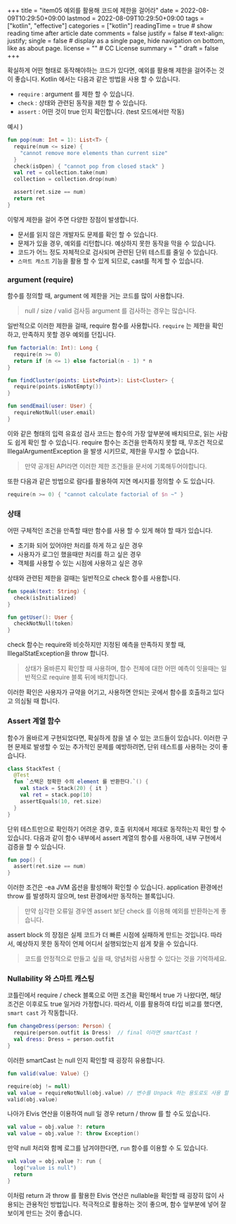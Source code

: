 +++
title = "item05 예외를 활용해 코드에 제한을 걸어라"
date = 2022-08-09T10:29:50+09:00
lastmod = 2022-08-09T10:29:50+09:00
tags = ["kotlin", "effective"]
categories = ["kotlin"]
readingTime = true # show reading time after article date
comments = false
justify = false # text-align: justify;
single = false # display as a single page, hide navigation on bottom, like as about page.
license = "" # CC License
summary = " "
draft = false
+++

확실하게 어떤 형태로 동작해야하는 코드가 있다면, 예외를 활용해 제한을 걸어주는 것이 좋습니다.
Kotlin 에서는 다음과 같은 방법을 사용 할 수 있습니다.

- `require` : argument 를 제한 할 수 있습니다.
- `check` : 상태와 관련된 동작을 제한 할 수 있습니다.
- `assert` : 어떤 것이 true 인지 확인합니다. (test 모드에서만 작동)

예시 )

```kotlin
fun pop(num: Int = 1): List<T> {
  require(num <= size) {
    "cannot remove more elements than current size"
  }
  check(isOpen) { "cannot pop from closed stack" }
  val ret = collection.take(num)
  collection = collection.drop(num)

  assert(ret.size == num)
  return ret
}
```

이렇게 제한을 걸어 주면 다양한 장점이 발생합니다.

- 문서를 읽지 않은 개발자도 문제를 확인 할 수 있습니다.
- 문제가 있을 경우, 예외를 리턴합니다. 예상하지 못한 동작을 막을 수 있습니다.
- 코드가 어느 정도 자체적으로 검사되며 관련된 단위 테스트를 줄일 수 있습니다.
- `스마트 캐스트` 기능을 활용 할 수 있게 되므로, cast를 적게 할 수 있습니다.

### argument (require)

함수를 정의할 때, argument 에 제한을 거는 코드를 많이 사용합니다.

> null / size / valid 검사등 argument 를 검사하는 경우는 많습니다.

일반적으로 이러한 제한을 걸때, require 함수를 사용합니다.
`require` 는 제한을 확인 하고, 만족하지 못할 경우 예외를 던집니다.

```kotlin
fun factorial(n: Int): Long {
  require(n >= 0)
  return if (n <= 1) else factorial(n - 1) * n
}

fun findCluster(points: List<Point>): List<Cluster> {
  require(points.isNotEmpty())
}

fun sendEmail(user: User) {
  requireNotNull(user.email)
}
```

이와 같은 형태의 입력 유효성 검사 코드는 함수의 가장 앞부분에 배치되므로, 읽는 사람도 쉽게 확인 할 수 있습니다.
require 함수는 조건을 만족하지 못할 때, 무조건 적으로 IllegalArgumentException 을 발생 시키므로, 제한을 무시할 수 없습니다.

> 만약 공개된 API라면 이러한 제한 조건들을 문서에 기록해두어야합니다.

또한 다음과 같은 방법으로 람다를 활용하여 지연 메시지를 정의할 수 도 있습니다.

```kotlin
require(n >= 0) { "cannot calculate factorial of $n ~" }
```

### 상태

어떤 구체적인 조건을 만족할 때만 함수를 사용 할 수 있게 해야 할 때가 있습니다.

- 초기화 되어 있어야만 처리를 하게 하고 싶은 경우
- 사용자가 로그인 했을때만 처리를 하고 싶은 경우
- 객체를 사용할 수 있는 시점에 사용하고 싶은 경우

상태와 관련된 제한을 걸때는 일반적으로 check 함수를 사용합니다.

```kotlin
fun speak(text: String) {
  check(isInitialized)
}

fun getUser(): User {
  checkNotNull(token)
}
```

check 함수는 require와 비슷하지만 지정된 예측을 만족하지 못할 때, IllegalStatException을 throw 합니다.

> 상태가 올바른지 확인할 때 사용하며, 함수 전체에 대한 어떤 예측이 잇을때는 일반적으로 require 블록 뒤에 배치합니다.

이러한 확인은 사용자가 규약을 어기고, 사용하면 안되는 곳에서 함수를 호출하고 있다고 의심될 때 합니다.

### Assert 계열 함수

함수가 올바르게 구현되었다면, 확실하게 참을 낼 수 있는 코드들이 있습니다.
이러한 구현 문제로 발생할 수 있는 추가적인 문제를 예방하려면, 단위 테스트를 사용하는 것이 좋습니다.

```kotlin
class StackTest {
  @Test
  fun `스택은 정확한 수의 element 를 반환한다.`() {
    val stack = Stack(20) { it }
    val ret = stack.pop(10)
    assertEquals(10, ret.size)
  }
}
```

단위 테스트만으로 확인하기 어려운 경우, 호출 위치에서 제대로 동작하는지 확인 할 수 있습니다.
다음과 같이 함수 내부에서 assert 계열의 함수를 사용하여, 내부 구현에서 검증을 할 수 있습니다.

```kotlin
fun pop() {
  assert(ret.size == num)
}
```

이러한 조건은 -ea JVM 옵션을 활성해야 확인할 수 있습니다.
application 환경에선 throw 를 발생하지 않으며, test 환경에서만 동작하는 블록입니다.

> 만약 심각한 오류일 경우엔 assert 보단 check 를 이용해 예외를 반환하는게 좋습니다.

assert block 의 장점은 실제 코드가 더 빠른 시점에 실패하게 만드는 것입니다.
따라서, 예상하지 못한 동작이 언제 어디서 실행되었는지 쉽게 찾을 수 있습니다.

> 코드를 안정적으로 만들고 싶을 때, 양념처럼 사용할 수 있다는 것을 기억하세요.

### Nullability 와 스마트 캐스팅

코틀린에서 require / check 블록으로 어떤 조건을 확인해서 true 가 나왔다면, 해당 조건은 이후로도 true 일거라 가정합니다.
따라서, 이를 활용하여 타입 비교를 했다면, `smart cast` 가 작동합니다.

```kotlin
fun changeDress(person: Person) {
  require(person.outfit is Dress)  // final 이라면 smartCast !
  val dress: Dress = person.outfit
}
```

이러한 smartCast 는 null 인지 확인할 때 굉장히 유용합니다.

```kotlin
fun valid(value: Value) {}

require(obj != null)
val value = requireNotNull(obj.value) // 변수를 Unpack 하는 용도로도 사용 할 수 있습니다.
valid(obj.value)
```

나아가 Elvis 연산을 이용하여 null 일 경우 return / throw 를 할 수도 있습니다.

```kotlin
val value = obj.value ?: return
val value = obj.value ?: throw Exception()
```

만약 null 처리와 함께 로그를 남겨야한다면, `run` 함수를 이용할 수 도 있습니다.

```kotlin
val value = obj.value ?: run {
  log("value is null")
  return
}
```

이처럼 return 과 throw 를 활용한 Elvis 연산은 nullable을 확인할 때 굉장히 많이 사용되는 관용적인 방법입니다.
적극적으로 활용하는 것이 좋으며, 함수 앞부분에 넣어 잘 보이게 만드는 것이 좋습니다.




